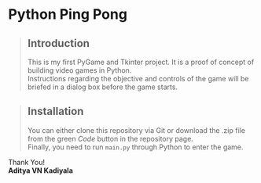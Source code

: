 # Python Ping Pong
> ## Introduction
> This is my first PyGame and Tkinter project. It is a proof of concept of building video games in Python. \
> Instructions regarding the objective and controls of the game will be briefed in a dialog box before the game starts.

> ## Installation
> You can either clone this repository via Git or download the .zip file from the green _Code_ button in the repository page. \
Finally, you need to run ```main.py``` through Python to enter the game.

Thank You! \
**Aditya VN Kadiyala**